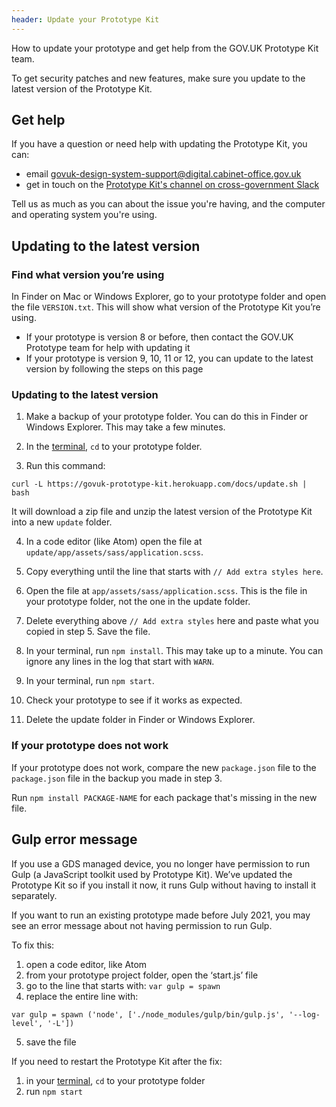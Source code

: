 ```yaml
---
header: Update your Prototype Kit
---
```


How to update your prototype and get help from the GOV.UK Prototype Kit team.

To get security patches and new features, make sure you update to the latest version of the Prototype Kit.

## Get help

If you have a question or need help with updating the Prototype Kit, you can:

- email govuk-design-system-support@digital.cabinet-office.gov.uk
- get in touch on the [Prototype Kit's channel on cross-government Slack](https://ukgovernmentdigital.slack.com/messages/prototype-kit/)

Tell us as much as you can about the issue you're having, and the computer and operating system you're using.

## Updating to the latest version

### Find what version you’re using

In Finder on Mac or Windows Explorer, go to your prototype folder and open the file `VERSION.txt`. This will show what version of the Prototype Kit you’re using.

- If your prototype is version 8 or before, then contact the GOV.UK Prototype team for help with updating it
- If your prototype is version 9, 10, 11 or 12, you can update to the latest version by following the steps on this page

### Updating to the latest version

1. Make a backup of your prototype folder. You can do this in Finder or Windows Explorer. This may take a few minutes.

2. In the [terminal](https://govuk-prototype-kit.herokuapp.com/docs/install/requirements.md#terminal), `cd` to your prototype folder.

3. Run this command:

```
curl -L https://govuk-prototype-kit.herokuapp.com/docs/update.sh | bash
```

It will download a zip file and unzip the latest version of the Prototype Kit into a new `update` folder.

4. In a code editor (like Atom) open the file at `update/app/assets/sass/application.scss`.

5. Copy everything until the line that starts with `// Add extra styles here`.

6. Open the file at `app/assets/sass/application.scss`. This is the file in your prototype folder, not the one in the update folder.

7. Delete everything above `// Add extra styles` here and paste what you copied in step 5. Save the file.

8. In your terminal, run `npm install`. This may take up to a minute. You can ignore any lines in the log that start with `WARN`.

9. In your terminal, run `npm start`.

10. Check your prototype to see if it works as expected.

11. Delete the update folder in Finder or Windows Explorer.

### If your prototype does not work

If your prototype does not work, compare the new `package.json` file to the `package.json` file in the backup you made in step 3.

Run `npm install PACKAGE-NAME` for each package that's missing in the new file.

## Gulp error message

If you use a GDS managed device, you no longer have permission to run Gulp (a JavaScript toolkit used by Prototype Kit). We’ve updated the Prototype Kit so if you install it now, it runs Gulp without having to install it separately.

If you want to run an existing prototype made before July 2021, you may see an error message about not having permission to run Gulp.

To fix this:

1. open a code editor, like Atom
2. from your prototype project folder, open the ‘start.js’ file
3. go to the line that starts with: `var gulp = spawn`
4. replace the entire line with:

`var gulp = spawn ('node', ['./node_modules/gulp/bin/gulp.js', '--log-level', '-L'])`

5. save the file

If you need to restart the Prototype Kit after the fix:

1. in your [terminal](https://govuk-prototype-kit.herokuapp.com/docs/install/requirements.md#terminal), `cd` to your prototype folder
2. run `npm start`
